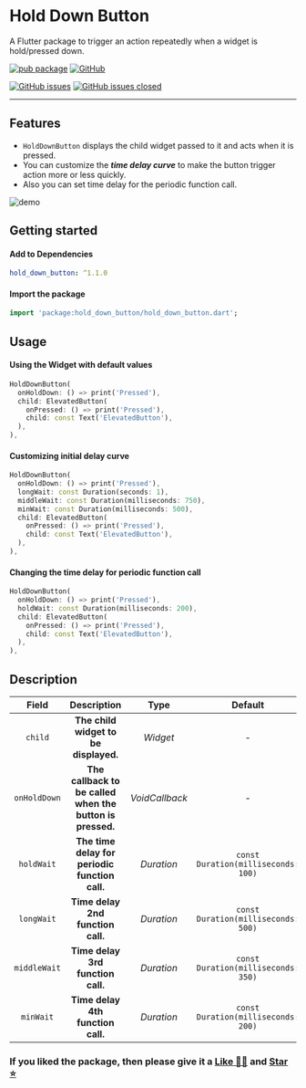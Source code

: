 # Hold Down Button

A Flutter package to trigger an action repeatedly when a widget is hold/pressed down.

[![pub package][package_svg]][package]
[![GitHub][license_svg]](LICENSE)

[![GitHub issues][issues_svg]][issues]
[![GitHub issues closed][issues_closed_svg]][issues_closed]

<hr />

## Features

- `HoldDownButton` displays the child widget passed to it and acts when it is pressed.
- You can customize the **_time delay curve_** to make the button trigger action more or less quickly.
- Also you can set time delay for the periodic function call.

![demo](https://user-images.githubusercontent.com/74326345/169374847-98cb7ba5-22d3-4347-b479-4f34fe77c501.gif)

## Getting started

#### Add to Dependencies

```yaml
hold_down_button: ^1.1.0
```

#### Import the package

```dart
import 'package:hold_down_button/hold_down_button.dart';
```

## Usage

#### Using the Widget with default values

```dart
HoldDownButton(
  onHoldDown: () => print('Pressed'),
  child: ElevatedButton(
    onPressed: () => print('Pressed'),
    child: const Text('ElevatedButton'),
  ),
),
```

#### Customizing initial delay curve

```dart
HoldDownButton(
  onHoldDown: () => print('Pressed'),
  longWait: const Duration(seconds: 1),
  middleWait: const Duration(milliseconds: 750),
  minWait: const Duration(milliseconds: 500),
  child: ElevatedButton(
    onPressed: () => print('Pressed'),
    child: const Text('ElevatedButton'),
  ),
),
```

#### Changing the time delay for periodic function call

```dart
HoldDownButton(
  onHoldDown: () => print('Pressed'),
  holdWait: const Duration(milliseconds: 200),
  child: ElevatedButton(
    onPressed: () => print('Pressed'),
    child: const Text('ElevatedButton'),
  ),
),
```

## Description

|    Field     |                        Description                        |      Type      |               Default               |
| :----------: | :-------------------------------------------------------: | :------------: | :---------------------------------: |
|   `child`    |           **The child widget to be displayed.**           |    _Widget_    |                  -                  |
| `onHoldDown` | **The callback to be called when the button is pressed.** | _VoidCallback_ |                  -                  |
|  `holdWait`  |      **The time delay for periodic function call.**       |   _Duration_   | `const Duration(milliseconds: 100)` |
|  `longWait`  |             **Time delay 2nd function call.**             |   _Duration_   | `const Duration(milliseconds: 500)` |
| `middleWait` |             **Time delay 3rd function call.**             |   _Duration_   | `const Duration(milliseconds: 350)` |
|  `minWait`   |             **Time delay 4th function call.**             |   _Duration_   | `const Duration(milliseconds: 200)` |

### If you liked the package, then please give it a [Like 👍🏼][package] and [Star ⭐][repository]

<!-- Badges URLs -->

[package_svg]: https://img.shields.io/pub/v/hold_down_button.svg?color=blueviolet
[license_svg]: https://img.shields.io/github/license/OutdatedGuy/hold_down_button.svg?color=purple
[issues_svg]: https://img.shields.io/github/issues/OutdatedGuy/hold_down_button.svg
[issues_closed_svg]: https://img.shields.io/github/issues-closed/OutdatedGuy/hold_down_button.svg?color=green

<!-- Links -->

[package]: https://pub.dev/packages/hold_down_button
[repository]: https://github.com/OutdatedGuy/hold_down_button
[issues]: https://github.com/OutdatedGuy/hold_down_button/issues
[issues_closed]: https://github.com/OutdatedGuy/hold_down_button/issues?q=is%3Aissue+is%3Aclosed
